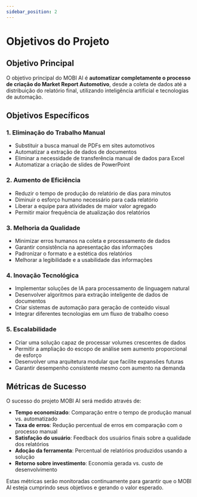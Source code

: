 ```yaml
---
sidebar_position: 2
---
```


# Objetivos do Projeto

## Objetivo Principal

O objetivo principal do MOBI AI é **automatizar completamente o processo de criação do Market Report Automotivo**, desde a coleta de dados até a distribuição do relatório final, utilizando inteligência artificial e tecnologias de automação.

## Objetivos Específicos

### 1. Eliminação do Trabalho Manual

- Substituir a busca manual de PDFs em sites automotivos
- Automatizar a extração de dados de documentos
- Eliminar a necessidade de transferência manual de dados para Excel
- Automatizar a criação de slides de PowerPoint

### 2. Aumento de Eficiência

- Reduzir o tempo de produção do relatório de dias para minutos
- Diminuir o esforço humano necessário para cada relatório
- Liberar a equipe para atividades de maior valor agregado
- Permitir maior frequência de atualização dos relatórios

### 3. Melhoria da Qualidade

- Minimizar erros humanos na coleta e processamento de dados
- Garantir consistência na apresentação das informações
- Padronizar o formato e a estética dos relatórios
- Melhorar a legibilidade e a usabilidade das informações

### 4. Inovação Tecnológica

- Implementar soluções de IA para processamento de linguagem natural
- Desenvolver algoritmos para extração inteligente de dados de documentos
- Criar sistemas de automação para geração de conteúdo visual
- Integrar diferentes tecnologias em um fluxo de trabalho coeso

### 5. Escalabilidade

- Criar uma solução capaz de processar volumes crescentes de dados
- Permitir a ampliação do escopo de análise sem aumento proporcional de esforço
- Desenvolver uma arquitetura modular que facilite expansões futuras
- Garantir desempenho consistente mesmo com aumento na demanda

## Métricas de Sucesso

O sucesso do projeto MOBI AI será medido através de:

- **Tempo economizado**: Comparação entre o tempo de produção manual vs. automatizado
- **Taxa de erros**: Redução percentual de erros em comparação com o processo manual
- **Satisfação do usuário**: Feedback dos usuários finais sobre a qualidade dos relatórios
- **Adoção da ferramenta**: Percentual de relatórios produzidos usando a solução
- **Retorno sobre investimento**: Economia gerada vs. custo de desenvolvimento

Estas métricas serão monitoradas continuamente para garantir que o MOBI AI esteja cumprindo seus objetivos e gerando o valor esperado.
